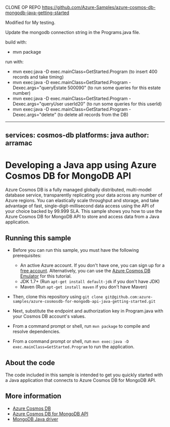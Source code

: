 CLONE OP REPO https://github.com/Azure-Samples/azure-cosmos-db-mongodb-java-getting-started

Modified for My testing.

Update the mongodb connection string in the Programs.java file.

build with:
* mvn package

run with:
* mvn exec:java -D exec.mainClass=GetStarted.Program (to insert 400 records and take timing)
* mvn exec:java -D exec.mainClass=GetStarted.Program -Dexec.args="queryEstate 500090" (to run some queries for this estate number)
* mvn exec:java -D exec.mainClass=GetStarted.Program -Dexec.args="queryUser userId20" (to run some queries for this userId)
* mvn exec:java -D exec.mainClass=GetStarted.Program -Dexec.args="delete" (to delete all records from the DB)







---
services: cosmos-db
platforms: java
author: arramac
---

# Developing a Java app using Azure Cosmos DB for MongoDB API
Azure Cosmos DB is a fully managed globally distributed, multi-model database service, transparently replicating your data across any number of Azure regions. You can elastically scale throughput and storage, and take advantage of fast, single-digit-millisecond data access using the API of your choice backed by 99.999 SLA. This sample shows you how to use the Azure Cosmos DB for MongoDB API to store and access data from a Java application.

## Running this sample

* Before you can run this sample, you must have the following prerequisites:

   * An active Azure account. If you don't have one, you can sign up for a [free account](https://azure.microsoft.com/free/). Alternatively, you can use the [Azure Cosmos DB Emulator](https://docs.microsoft.com/azure/cosmos-db/local-emulator) for this tutorial.
   * JDK 1.7+ (Run `apt-get install default-jdk` if you don't have JDK)
   * Maven (Run `apt-get install maven` if you don't have Maven)

* Then, clone this repository using `git clone git@github.com:azure-samples/azure-cosmosdb-for-mongodb-api-java-getting-started.git`

* Next, substitute the endpoint and authorization key in Program.java with your Cosmos DB account's values.

* From a command prompt or shell, run `mvn package` to compile and resolve dependencies.

* From a command prompt or shell, run `mvn exec:java -D exec.mainClass=GetStarted.Program` to run the application.

## About the code
The code included in this sample is intended to get you quickly started with a Java application that connects to Azure Cosmos DB for MongoDB API.

## More information

- [Azure Cosmos DB](https://docs.microsoft.com/azure/cosmos-db/introduction)
- [Azure Cosmos DB for MongoDB API](https://docs.microsoft.com/en-us/azure/cosmos-db/mongodb-introduction)
- [MongoDB Java driver](https://docs.mongodb.com/ecosystem/drivers/java/)
